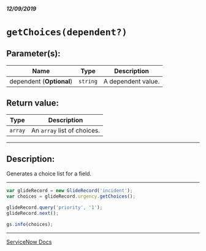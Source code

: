 ##### 12/09/2019
# `getChoices(dependent?)`

## Parameter(s):
| Name | Type | Description |
|---|---|---|
| dependent (**Optional**) | `string` | A dependent value. |

## Return value:
| Type | Description |
|---|---|
| `array` | An `array` list of choices. |

---

## Description:
Generates a choice list for a field.

---

```js
var glideRecord = new GlideRecord('incident');
var choices = glideRecord.urgency.getChoices();

glideRecord.query('priority', '1');
glideRecord.next();

gs.info(choices);
```

---

[ServiceNow Docs](https://developer.servicenow.com/app.do#!/api_doc?v=newyork&id=r_ScopedGlideElementGetChoices_String_dependent)
